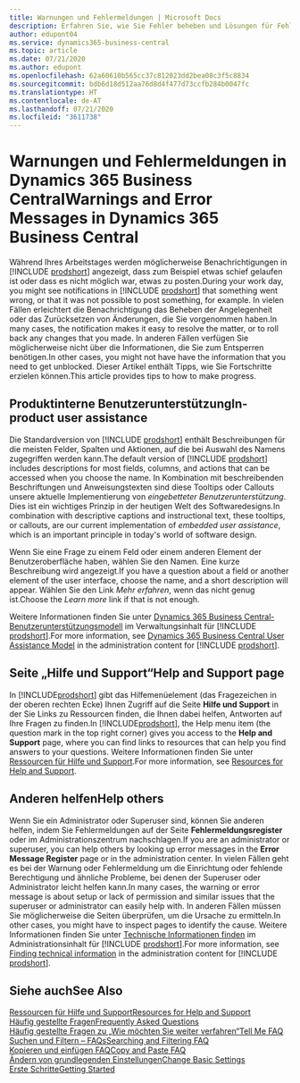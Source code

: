 ```yaml
---
title: Warnungen und Fehlermeldungen | Microsoft Docs
description: Erfahren Sie, wie Sie Fehler beheben und Lösungen für Fehlermeldungen finden können, wenn Sie in Business Central arbeiten.
author: edupont04
ms.service: dynamics365-business-central
ms.topic: article
ms.date: 07/21/2020
ms.author: edupont
ms.openlocfilehash: 62a60610b565cc37c812023dd2bea08c3f5c8834
ms.sourcegitcommit: bdb6d18d512aa76d8d4f477d73ccfb284b0047fc
ms.translationtype: HT
ms.contentlocale: de-AT
ms.lasthandoff: 07/21/2020
ms.locfileid: "3611738"
---
```

# <a name="warnings-and-error-messages-in-dynamics-365-business-central"></a><span data-ttu-id="103d8-103">Warnungen und Fehlermeldungen in Dynamics 365 Business Central</span><span class="sxs-lookup"><span data-stu-id="103d8-103">Warnings and Error Messages in Dynamics 365 Business Central</span></span>

<span data-ttu-id="103d8-104">Während Ihres Arbeitstages werden möglicherweise Benachrichtigungen in [!INCLUDE [prodshort](includes/prodshort.md)] angezeigt, dass zum Beispiel etwas schief gelaufen ist oder dass es nicht möglich war, etwas zu posten.</span><span class="sxs-lookup"><span data-stu-id="103d8-104">During your work day, you might see notifications in [!INCLUDE [prodshort](includes/prodshort.md)] that something went wrong, or that it was not possible to post something, for example.</span></span> <span data-ttu-id="103d8-105">In vielen Fällen erleichtert die Benachrichtigung das Beheben der Angelegenheit oder das Zurücksetzen von Änderungen, die Sie vorgenommen haben.</span><span class="sxs-lookup"><span data-stu-id="103d8-105">In many cases, the notification makes it easy to resolve the matter, or to roll back any changes that you made.</span></span> <span data-ttu-id="103d8-106">In anderen Fällen verfügen Sie möglicherweise nicht über die Informationen, die Sie zum Entsperren benötigen.</span><span class="sxs-lookup"><span data-stu-id="103d8-106">In other cases, you might not have have the information that you need to get unblocked.</span></span> <span data-ttu-id="103d8-107">Dieser Artikel enthält Tipps, wie Sie Fortschritte erzielen können.</span><span class="sxs-lookup"><span data-stu-id="103d8-107">This article provides tips to how to make progress.</span></span>  

## <a name="in-product-user-assistance"></a><span data-ttu-id="103d8-108">Produktinterne Benutzerunterstützung</span><span class="sxs-lookup"><span data-stu-id="103d8-108">In-product user assistance</span></span>

<span data-ttu-id="103d8-109">Die Standardversion von [!INCLUDE [prodshort](includes/prodshort.md)] enthält Beschreibungen für die meisten Felder, Spalten und Aktionen, auf die bei Auswahl des Namens zugegriffen werden kann.</span><span class="sxs-lookup"><span data-stu-id="103d8-109">The default version of [!INCLUDE [prodshort](includes/prodshort.md)] includes descriptions for most fields, columns, and actions that can be accessed when you choose the name.</span></span> <span data-ttu-id="103d8-110">In Kombination mit beschreibenden Beschriftungen und Anweisungstexten sind diese Tooltips oder Callouts unsere aktuelle Implementierung von *eingebetteter Benutzerunterstützung*. Dies ist ein wichtiges Prinzip in der heutigen Welt des Softwaredesigns.</span><span class="sxs-lookup"><span data-stu-id="103d8-110">In combination with descriptive captions and instructional text, these tooltips, or callouts, are our current implementation of *embedded user assistance*, which is an important principle in today's world of software design.</span></span>  

<span data-ttu-id="103d8-111">Wenn Sie eine Frage zu einem Feld oder einem anderen Element der Benutzeroberfläche haben, wählen Sie den Namen. Eine kurze Beschreibung wird angezeigt.</span><span class="sxs-lookup"><span data-stu-id="103d8-111">If you have a question about a field or another element of the user interface, choose the name, and a short description will appear.</span></span> <span data-ttu-id="103d8-112">Wählen Sie den Link *Mehr erfahren*, wenn das nicht genug ist.</span><span class="sxs-lookup"><span data-stu-id="103d8-112">Choose the *Learn more* link if that is not enough.</span></span>  

<span data-ttu-id="103d8-113">Weitere Informationen finden Sie unter [Dynamics 365 Business Central-Benutzerunterstützungsmodell](/dynamics365/business-central/dev-itpro/user-assistance) im Verwaltungsinhalt für [!INCLUDE [prodshort](includes/prodshort.md)].</span><span class="sxs-lookup"><span data-stu-id="103d8-113">For more information, see [Dynamics 365 Business Central User Assistance Model](/dynamics365/business-central/dev-itpro/user-assistance) in the administration content for [!INCLUDE [prodshort](includes/prodshort.md)].</span></span>  

## <a name="help-and-support-page"></a><span data-ttu-id="103d8-114">Seite „Hilfe und Support“</span><span class="sxs-lookup"><span data-stu-id="103d8-114">Help and Support page</span></span>

<span data-ttu-id="103d8-115">In [!INCLUDE[prodshort](includes/prodshort.md)] gibt das Hilfemenüelement (das Fragezeichen in der oberen rechten Ecke) Ihnen Zugriff auf die Seite **Hilfe und Support** in der Sie Links zu Ressourcen finden, die Ihnen dabei helfen, Antworten auf Ihre Fragen zu finden.</span><span class="sxs-lookup"><span data-stu-id="103d8-115">In [!INCLUDE[prodshort](includes/prodshort.md)], the Help menu item (the question mark in the top right corner) gives you access to the **Help and Support** page, where you can find links to resources that can help you find answers to your questions.</span></span> <span data-ttu-id="103d8-116">Weitere Informationen finden Sie unter [Ressourcen für Hilfe und Support](product-help-and-support.md).</span><span class="sxs-lookup"><span data-stu-id="103d8-116">For more information, see [Resources for Help and Support](product-help-and-support.md).</span></span>  

## <a name="help-others"></a><span data-ttu-id="103d8-117">Anderen helfen</span><span class="sxs-lookup"><span data-stu-id="103d8-117">Help others</span></span>

<span data-ttu-id="103d8-118">Wenn Sie ein Administrator oder Superuser sind, können Sie anderen helfen, indem Sie Fehlermeldungen auf der Seite **Fehlermeldungsregister** oder im Administrationszentrum nachschlagen.</span><span class="sxs-lookup"><span data-stu-id="103d8-118">If you are an administrator or superuser, you can help others by looking up error messages in the **Error Message Register** page or in the administration center.</span></span> <span data-ttu-id="103d8-119">In vielen Fällen geht es bei der Warnung oder Fehlermeldung um die Einrichtung oder fehlende Berechtigung und ähnliche Probleme, bei denen der Superuser oder Administrator leicht helfen kann.</span><span class="sxs-lookup"><span data-stu-id="103d8-119">In many cases, the warning or error message is about setup or lack of permission and similar issues that the superuser or administrator can easily help with.</span></span> <span data-ttu-id="103d8-120">In anderen Fällen müssen Sie möglicherweise die Seiten überprüfen, um die Ursache zu ermitteln.</span><span class="sxs-lookup"><span data-stu-id="103d8-120">In other cases, you might have to inspect pages to identify the cause.</span></span> <span data-ttu-id="103d8-121">Weitere Informationen finden Sie unter [Technische Informationen finden](/dynamics365/business-central/dev-itpro/administration/manage-technical-support#finding-technical-information) im Administrationsinhalt für [!INCLUDE [prodshort](includes/prodshort.md)].</span><span class="sxs-lookup"><span data-stu-id="103d8-121">For more information, see [Finding technical information](/dynamics365/business-central/dev-itpro/administration/manage-technical-support#finding-technical-information) in the administration content for [!INCLUDE [prodshort](includes/prodshort.md)].</span></span>  

## <a name="see-also"></a><span data-ttu-id="103d8-122">Siehe auch</span><span class="sxs-lookup"><span data-stu-id="103d8-122">See Also</span></span>

[<span data-ttu-id="103d8-123">Ressourcen für Hilfe und Support</span><span class="sxs-lookup"><span data-stu-id="103d8-123">Resources for Help and Support</span></span>](product-help-and-support.md)  
[<span data-ttu-id="103d8-124">Häufig gestellte Fragen</span><span class="sxs-lookup"><span data-stu-id="103d8-124">Frequently Asked Questions</span></span>](across-faq.md)  
[<span data-ttu-id="103d8-125">Häufig gestellte Fragen zu „Wie möchten Sie weiter verfahren“</span><span class="sxs-lookup"><span data-stu-id="103d8-125">Tell Me FAQ</span></span>](ui-search-faq.md)  
[<span data-ttu-id="103d8-126">Suchen und Filtern – FAQs</span><span class="sxs-lookup"><span data-stu-id="103d8-126">Searching and Filtering FAQ</span></span>](ui-search-filter-faq.md)  
[<span data-ttu-id="103d8-127">Kopieren und einfügen FAQ</span><span class="sxs-lookup"><span data-stu-id="103d8-127">Copy and Paste FAQ</span></span>](ui-copy-paste.md)  
[<span data-ttu-id="103d8-128">Ändern von grundlegenden Einstellungen</span><span class="sxs-lookup"><span data-stu-id="103d8-128">Change Basic Settings</span></span>](ui-change-basic-settings.md)  
[<span data-ttu-id="103d8-129">Erste Schritte</span><span class="sxs-lookup"><span data-stu-id="103d8-129">Getting Started</span></span>](product-get-started.md)  
